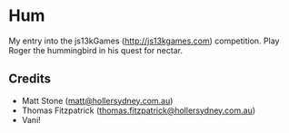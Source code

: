 Hum
====
My entry into the js13kGames (http://js13kgames.com) competition. Play Roger the hummingbird in his quest for nectar.

Credits
----
* Matt Stone (matt@hollersydney.com.au)
* Thomas Fitzpatrick (thomas.fitzpatrick@hollersydney.com.au)
* Vani!